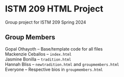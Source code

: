 # ISTM 209 HTML Project
Group project for ISTM 209 Spring 2024

## Group Members

Gopal Othayoth – Base/template code for all files  
Mackenzie Ceballos – `index.html`  
Jasmine Bonilla – `tradition.html`  
Hannah Bliss – `newtradition.html` and `groupmembers.html`  
Everyone – Respective bios in `groupmembers.html`
